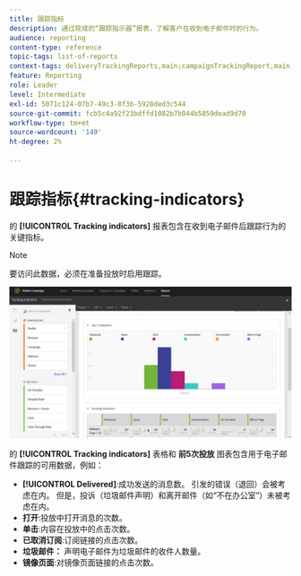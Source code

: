 ```yaml
---
title: 跟踪指标
description: 通过现成的“跟踪指示器”报表，了解客户在收到电子邮件时的行为。
audience: reporting
content-type: reference
topic-tags: list-of-reports
context-tags: deliveryTrackingReports,main;campaignTrackingReport,main;programTrackingReport,main
feature: Reporting
role: Leader
level: Intermediate
exl-id: 5071c124-07b7-49c3-8f36-5928ded3c544
source-git-commit: fcb5c4a92f23bdffd1082b7b044b5859dead9d70
workflow-type: tm+mt
source-wordcount: '149'
ht-degree: 2%

---
```


# 跟踪指标{#tracking-indicators}

的 **[!UICONTROL Tracking indicators]** 报表包含在收到电子邮件后跟踪行为的关键指标。

>[!NOTE]
>
>要访问此数据，必须在准备投放时启用跟踪。

![](assets/delivery_reports_2.png)

的 **[!UICONTROL Tracking indicators]** 表格和 **前5次投放** 图表包含用于电子邮件跟踪的可用数据，例如：

* **[!UICONTROL Delivered]**:成功发送的消息数。 引发的错误（退回）会被考虑在内。 但是，投诉（垃圾邮件声明）和离开邮件（如“不在办公室”）未被考虑在内。
* **打开**:投放中打开消息的次数。
* **单击**:内容在投放中的点击次数。
* **已取消订阅**:订阅链接的点击次数。
* **垃圾邮件：** 声明电子邮件为垃圾邮件的收件人数量。
* **镜像页面**:对镜像页面链接的点击次数。
